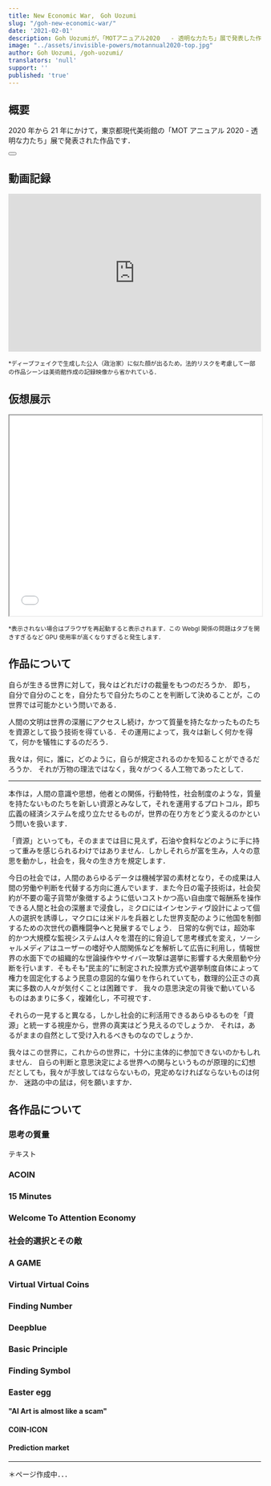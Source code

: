 ```yaml
---
title: New Economic War,　Goh Uozumi
slug: "/goh-new-economic-war/"
date: '2021-02-01'
description: Goh Uozumiが，「MOTアニュアル2020   - 透明な力たち」展で発表した作品の《New Economic War》について
image: "../assets/invisible-powers/motannual2020-top.jpg"
author: Goh Uozumi, /goh-uozumi/
translators: 'null'
support: ''
published: 'true'
---
```


<gallery foldername="goh-uozumi/neweconomicwar-2020/fullview/" head></gallery>

<!-- <Image filename="goh-uozumi/neweconomicwar-2020/overview.jpg" alt="New Economic War" large /> -->

<!-- ![The catalog of MOT Annual 2020 - Invisible Powers](../assets/goh-uozumi/neweconomicwar-2020/1614301021311.jpg) -->

## 概要

2020 年から 21 年にかけて，東京都現代美術館の「MOT アニュアル 2020 - 透明な力たち」展で発表された作品です．

<button url="https://mot-commons.org/invisible-powers/" text="展覧会のページはこちら"></button>

## 動画記録

<iframe width="100%" height="315" src="https://www.youtube.com/embed/TquvVtl6RJw" title="YouTube video player" frameborder="0" allow="accelerometer; autoplay; clipboard-write; encrypted-media; gyroscope; picture-in-picture" allowfullscreen="" style="margin-bottom:0px" class="width-large video"></iframe>

<small classname="caption-center">*ディープフェイクで生成した公人（政治家）に似た顔が出るため，法的リスクを考慮して一部の作品シーンは美術館作成の記録映像から省かれている．</small>

## 仮想展示

<iframe src="/spatial-media/invisible-powers/goh-uozumi/index.html" title="Virtual Tour" width="100%" height="400px" classname="width-large spatial" style="margin-bottom:0px"></iframe>

<small classname="caption-center">*表示されない場合はブラウザを再起動すると表示されます．この Webgl 関係の問題はタブを開きすぎるなど GPU 使用率が高くなりすぎると発生します．</small>

## 作品について

自らが生きる世界に対して，我々はどれだけの裁量をもつのだろうか．
 即ち，自分で自分のことを，自分たちで自分たちのことを判断して決めることが，この世界では可能かという問いである．

人間の文明は世界の深層にアクセスし続け，かつて質量を持たなかったものたちを資源として扱う技術を得ている．その運用によって，我々は新しく何かを得て，何かを犠牲にするのだろう．

我々は，何に，誰に，どのように，自らが規定されるのかを知ることができるだろうか．
 それが万物の理法ではなく，我々がつくる人工物であったとして．

---

本作は，人間の意識や思想，他者との関係，行動特性，社会制度のような，質量を持たないものたちを新しい資源とみなして，それを運用するプロトコル，即ち広義の経済システムを成り立たせるものが，世界の在り方をどう変えるのかという問いを扱います．

「資源」といっても，そのままでは目に見えず，石油や食料などのように手に持って重みを感じられるわけではありません．しかしそれらが富を生み，人々の意思を動かし，社会を，我々の生き方を規定します．

今日の社会では，人間のあらゆるデータは機械学習の素材となり，その成果は人間の労働や判断を代替する方向に進んでいます．また今日の電子技術は，社会契約が不要の電子貨幣が象徴するように低いコストかつ高い自由度で報酬系を操作できる人間と社会の深層まで浸食し，ミクロにはインセンティヴ設計によって個人の選択を誘導し，マクロには米ドルを兵器とした世界支配のように他国を制御するための次世代の覇権闘争へと発展するでしょう．
 日常的な例では，超効率的かつ大規模な監視システムは人々を潜在的に脅迫して思考様式を変え，ソーシャルメディアはユーザーの嗜好や人間関係などを解析して広告に利用し，情報世界の水面下での組織的な世論操作やサイバー攻撃は選挙に影響する大衆扇動や分断を行います．そもそも“民主的”に制定された投票方式や選挙制度自体によって権力を固定化するよう民意の意図的な偏りを作られていても，数理的公正さの真実に多数の人々が気付くことは困難です．
 我々の意思決定の背後で動いているものはあまりに多く，複雑化し，不可視です．

それらの一見すると異なる，しかし社会的に利活用できるあらゆるものを「資源」と統一する視座から，世界の真実はどう見えるのでしょうか．
 それは，あるがままの自然として受け入れるべきものなのでしょうか．

我々はこの世界に，これからの世界に，十分に主体的に参加できないのかもしれません．
 自らの判断と意思決定による世界への関与というものが原理的に幻想だとしても，我々が手放してはならないもの，見定めなければならないものは何か．
 迷路の中の鼠は，何を願いますか．

## 各作品について

### 思考の質量

<gallery foldername="goh-uozumi/neweconomicwar-2020/mass" head></gallery>

テキスト

### ACOIN

<gallery foldername="goh-uozumi/neweconomicwar-2020/acoin" head></gallery>

### 15 Minutes

<gallery foldername="goh-uozumi/neweconomicwar-2020/15min" head></gallery>

### Welcome To Attention Economy

<gallery foldername="goh-uozumi/neweconomicwar-2020/w-attention" head></gallery>

### 社会的選択とその敵

<gallery foldername="goh-uozumi/neweconomicwar-2020/socialchoice" head></gallery>

### A GAME

<gallery foldername="goh-uozumi/neweconomicwar-2020/agame" head></gallery>

### Virtual Virtual Coins

<gallery foldername="goh-uozumi/neweconomicwar-2020/vvcoins" head></gallery>

### Finding Number

<gallery foldername="goh-uozumi/neweconomicwar-2020/f-number" head></gallery>

### Deepblue

<gallery foldername="goh-uozumi/neweconomicwar-2020/deepblue" head></gallery>

### Basic Principle

<gallery foldername="goh-uozumi/neweconomicwar-2020/b-principle" head></gallery>

### Finding Symbol

<gallery foldername="goh-uozumi/neweconomicwar-2020/f-symbol" head></gallery>

### Easter egg

<gallery foldername="goh-uozumi/neweconomicwar-2020/easteregg" head></gallery>

#### "AI Art is almost like a scam"

#### COIN-ICON

#### Prediction market

---

＊ページ作成中．．．
